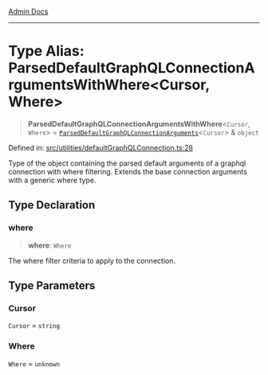 [Admin Docs](/)

***

# Type Alias: ParsedDefaultGraphQLConnectionArgumentsWithWhere\<Cursor, Where\>

> **ParsedDefaultGraphQLConnectionArgumentsWithWhere**\<`Cursor`, `Where`\> = [`ParsedDefaultGraphQLConnectionArguments`](ParsedDefaultGraphQLConnectionArguments.md)\<`Cursor`\> & `object`

Defined in: [src/utilities/defaultGraphQLConnection.ts:28](https://github.com/Sourya07/talawa-api/blob/2dc82649c98e5346c00cdf926fe1d0bc13ec1544/src/utilities/defaultGraphQLConnection.ts#L28)

Type of the object containing the parsed default arguments of a graphql connection with where filtering.
Extends the base connection arguments with a generic where type.

## Type Declaration

### where

> **where**: `Where`

The where filter criteria to apply to the connection.

## Type Parameters

### Cursor

`Cursor` = `string`

### Where

`Where` = `unknown`
